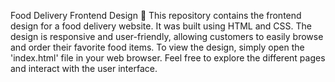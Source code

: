  Food Delivery Frontend Design 🍕  This repository contains the frontend design for a food delivery website. It was built using HTML and CSS. The design is responsive and user-friendly, allowing customers to easily browse and order their favorite food items.   To view the design, simply open the 'index.html' file in your web browser. Feel free to explore the different pages and interact with the user interface.
